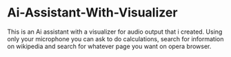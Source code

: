 # Ai-Assistant-With-Visualizer
This is an Ai assistant with a visualizer for audio output that i created. Using only your microphone you can ask to do calculations, search for information on wikipedia and search for whatever page you want on opera browser. 
